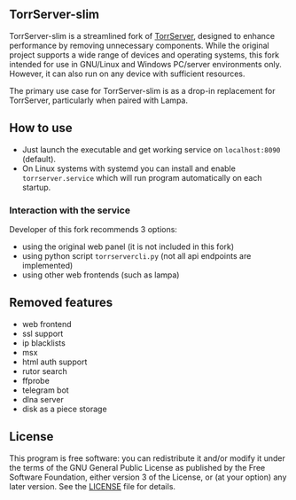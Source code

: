 ## TorrServer-slim

TorrServer-slim is a streamlined fork of [TorrServer](https://github.com/YouROK/TorrServer), designed to enhance performance by removing unnecessary components. While the original project supports a wide range of devices and operating systems, this fork intended for use in GNU/Linux and Windows PC/server environments only. However, it can also run on any device with sufficient resources.

The primary use case for TorrServer-slim is as a drop-in replacement for TorrServer, particularly when paired with Lampa.

## How to use

- Just launch the executable and get working service on `localhost:8090` (default).
- On Linux systems with systemd you can install and enable `torrserver.service` which will run program automatically on each startup.

### Interaction with the service

Developer of this fork recommends 3 options:

- using the original web panel (it is not included in this fork)
- using python script `torrservercli.py` (not all api endpoints are implemented)
- using other web frontends (such as lampa)

## Removed features

- web frontend
- ssl support
- ip blacklists
- msx
- html auth support
- rutor search
- ffprobe
- telegram bot
- dlna server
- disk as a piece storage

## License

This program is free software: you can redistribute it and/or modify it under the terms of the GNU General Public License as published by the Free Software Foundation, either version 3 of the License, or (at your option) any later version. See the [LICENSE](LICENSE) file for details.
